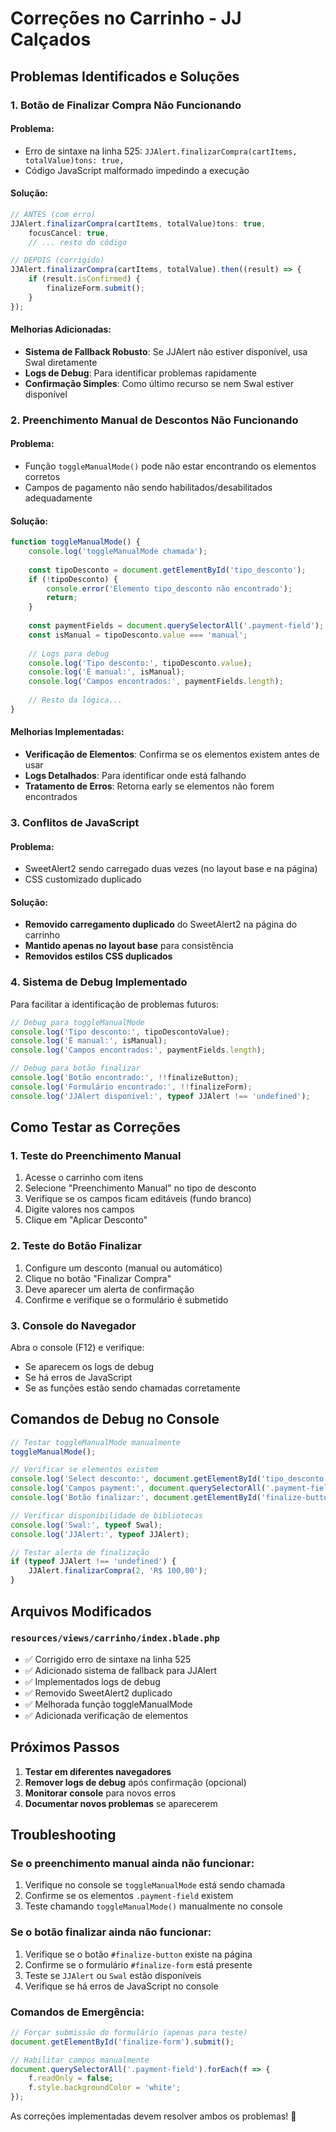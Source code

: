# Correções no Carrinho - JJ Calçados

## Problemas Identificados e Soluções

### 1. **Botão de Finalizar Compra Não Funcionando**

#### Problema:
- Erro de sintaxe na linha 525: `JJAlert.finalizarCompra(cartItems, totalValue)tons: true,`
- Código JavaScript malformado impedindo a execução

#### Solução:
```javascript
// ANTES (com erro)
JJAlert.finalizarCompra(cartItems, totalValue)tons: true,
    focusCancel: true,
    // ... resto do código

// DEPOIS (corrigido)
JJAlert.finalizarCompra(cartItems, totalValue).then((result) => {
    if (result.isConfirmed) {
        finalizeForm.submit();
    }
});
```

#### Melhorias Adicionadas:
- **Sistema de Fallback Robusto**: Se JJAlert não estiver disponível, usa Swal diretamente
- **Logs de Debug**: Para identificar problemas rapidamente
- **Confirmação Simples**: Como último recurso se nem Swal estiver disponível

### 2. **Preenchimento Manual de Descontos Não Funcionando**

#### Problema:
- Função `toggleManualMode()` pode não estar encontrando os elementos corretos
- Campos de pagamento não sendo habilitados/desabilitados adequadamente

#### Solução:
```javascript
function toggleManualMode() {
    console.log('toggleManualMode chamada');
    
    const tipoDesconto = document.getElementById('tipo_desconto');
    if (!tipoDesconto) {
        console.error('Elemento tipo_desconto não encontrado');
        return;
    }
    
    const paymentFields = document.querySelectorAll('.payment-field');
    const isManual = tipoDesconto.value === 'manual';
    
    // Logs para debug
    console.log('Tipo desconto:', tipoDesconto.value);
    console.log('É manual:', isManual);
    console.log('Campos encontrados:', paymentFields.length);
    
    // Resto da lógica...
}
```

#### Melhorias Implementadas:
- **Verificação de Elementos**: Confirma se os elementos existem antes de usar
- **Logs Detalhados**: Para identificar onde está falhando
- **Tratamento de Erros**: Retorna early se elementos não forem encontrados

### 3. **Conflitos de JavaScript**

#### Problema:
- SweetAlert2 sendo carregado duas vezes (no layout base e na página)
- CSS customizado duplicado

#### Solução:
- **Removido carregamento duplicado** do SweetAlert2 na página do carrinho
- **Mantido apenas no layout base** para consistência
- **Removidos estilos CSS duplicados**

### 4. **Sistema de Debug Implementado**

Para facilitar a identificação de problemas futuros:

```javascript
// Debug para toggleManualMode
console.log('Tipo desconto:', tipoDescontoValue);
console.log('É manual:', isManual);
console.log('Campos encontrados:', paymentFields.length);

// Debug para botão finalizar
console.log('Botão encontrado:', !!finalizeButton);
console.log('Formulário encontrado:', !!finalizeForm);
console.log('JJAlert disponível:', typeof JJAlert !== 'undefined');
```

## Como Testar as Correções

### 1. **Teste do Preenchimento Manual**
1. Acesse o carrinho com itens
2. Selecione "Preenchimento Manual" no tipo de desconto
3. Verifique se os campos ficam editáveis (fundo branco)
4. Digite valores nos campos
5. Clique em "Aplicar Desconto"

### 2. **Teste do Botão Finalizar**
1. Configure um desconto (manual ou automático)
2. Clique no botão "Finalizar Compra"
3. Deve aparecer um alerta de confirmação
4. Confirme e verifique se o formulário é submetido

### 3. **Console do Navegador**
Abra o console (F12) e verifique:
- Se aparecem os logs de debug
- Se há erros de JavaScript
- Se as funções estão sendo chamadas corretamente

## Comandos de Debug no Console

```javascript
// Testar toggleManualMode manualmente
toggleManualMode();

// Verificar se elementos existem
console.log('Select desconto:', document.getElementById('tipo_desconto'));
console.log('Campos payment:', document.querySelectorAll('.payment-field'));
console.log('Botão finalizar:', document.getElementById('finalize-button'));

// Verificar disponibilidade de bibliotecas
console.log('Swal:', typeof Swal);
console.log('JJAlert:', typeof JJAlert);

// Testar alerta de finalização
if (typeof JJAlert !== 'undefined') {
    JJAlert.finalizarCompra(2, 'R$ 100,00');
}
```

## Arquivos Modificados

### `resources/views/carrinho/index.blade.php`
- ✅ Corrigido erro de sintaxe na linha 525
- ✅ Adicionado sistema de fallback para JJAlert
- ✅ Implementados logs de debug
- ✅ Removido SweetAlert2 duplicado
- ✅ Melhorada função toggleManualMode
- ✅ Adicionada verificação de elementos

## Próximos Passos

1. **Testar em diferentes navegadores**
2. **Remover logs de debug** após confirmação (opcional)
3. **Monitorar console** para novos erros
4. **Documentar novos problemas** se aparecerem

## Troubleshooting

### Se o preenchimento manual ainda não funcionar:
1. Verifique no console se `toggleManualMode` está sendo chamada
2. Confirme se os elementos `.payment-field` existem
3. Teste chamando `toggleManualMode()` manualmente no console

### Se o botão finalizar ainda não funcionar:
1. Verifique se o botão `#finalize-button` existe na página
2. Confirme se o formulário `#finalize-form` está presente
3. Teste se `JJAlert` ou `Swal` estão disponíveis
4. Verifique se há erros de JavaScript no console

### Comandos de Emergência:
```javascript
// Forçar submissão do formulário (apenas para teste)
document.getElementById('finalize-form').submit();

// Habilitar campos manualmente
document.querySelectorAll('.payment-field').forEach(f => {
    f.readOnly = false;
    f.style.backgroundColor = 'white';
});
```

As correções implementadas devem resolver ambos os problemas! 🎉